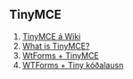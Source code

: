 ## TinyMCE
1. [TinyMCE á Wiki](https://en.wikipedia.org/wiki/TinyMCE)
1. [What is TinyMCE?](https://www.tiny.cloud/docs/tinymce/6/introduction-to-tinymce/)
1. [WtForms + TinyMCE](https://pypi.org/project/wtf-tinymce/)
1. [WTForms + Tiny kóðalausn](https://github.com/azsoftware/wtf-tinymce/tree/develop/examples/flask_app_example) 
